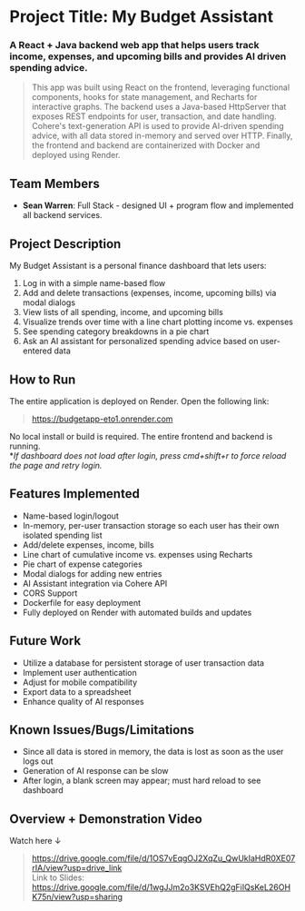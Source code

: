 # Project Title: My Budget Assistant
### A React + Java backend web app that helps users track income, expenses, and upcoming bills and provides AI driven spending advice.  
> This app was built using React on the frontend, leveraging functional components, hooks for state management, and Recharts for interactive graphs. The backend uses a Java-based HttpServer that exposes REST endpoints for user, transaction, and date handling.
> Cohere's text-generation API is used to provide AI-driven spending advice, with all data stored in-memory and served over HTTP.
> Finally, the frontend and backend are containerized with Docker and deployed using Render.

 
## Team Members
- **Sean Warren**: Full Stack - designed UI + program flow and implemented all backend services.

## Project Description
My Budget Assistant is a personal finance dashboard that lets users:
1. Log in with a simple name-based flow
2. Add and delete transactions (expenses, income, upcoming bills) via modal dialogs
3. View lists of all spending, income, and upcoming bills
4. Visualize trends over time with a line chart plotting income vs. expenses
5. See spending category breakdowns in a pie chart
6. Ask an AI assistant for personalized spending advice based on user-entered data

## How to Run
The entire application is deployed on Render. Open the following link:
> https://budgetapp-eto1.onrender.com
     
  No local install or build is required. The entire frontend and backend is running.  
*_If dashboard does not load after login, press cmd+shift+r to force reload the page and retry login._

## Features Implemented
- Name-based login/logout
- In-memory, per-user transaction storage so each user has their own isolated spending list
- Add/delete expenses, income, bills
- Line chart of cumulative income vs. expenses using Recharts
- Pie chart of expense categories
- Modal dialogs for adding new entries
- AI Assistant integration via Cohere API
- CORS Support
- Dockerfile for easy deployment
- Fully deployed on Render with automated builds and updates
  
## Future Work
- Utilize a database for persistent storage of user transaction data
- Implement user authentication
- Adjust for mobile compatibility
- Export data to a spreadsheet
- Enhance quality of AI responses

## Known Issues/Bugs/Limitations
- Since all data is stored in memory, the data is lost as soon as the user logs out
- Generation of AI response can be slow
- After login, a blank screen may appear; must hard reload to see dashboard

## Overview + Demonstration Video
Watch here ↓
> https://drive.google.com/file/d/1OS7vEqgOJ2XqZu_QwUkIaHdR0XE07rIA/view?usp=drive_link  
> Link to Slides: https://drive.google.com/file/d/1wgJJm2o3KSVEhQ2gFiIQsKeL26OHK75n/view?usp=sharing 
